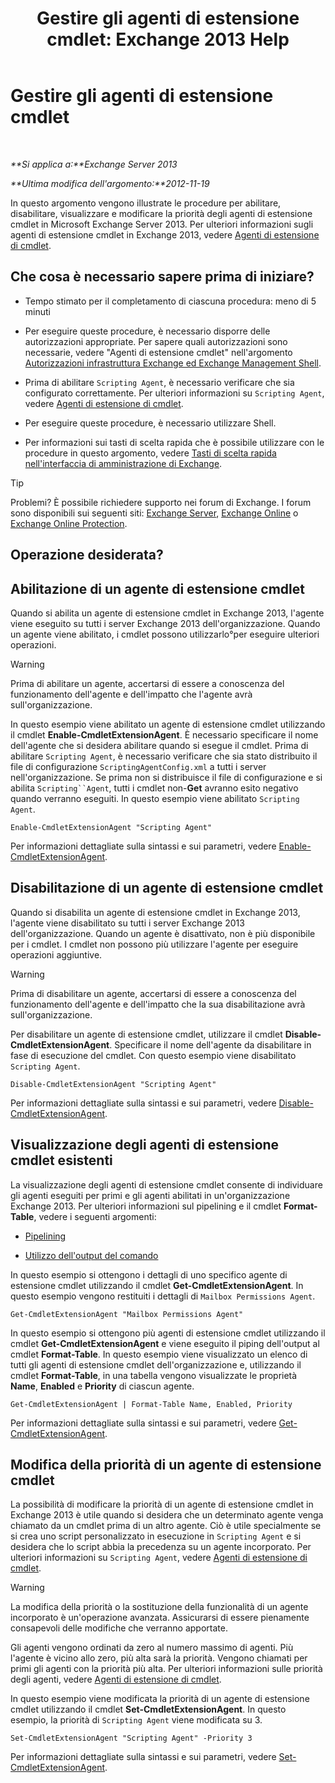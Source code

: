 ﻿---
title: 'Gestire gli agenti di estensione cmdlet: Exchange 2013 Help'
TOCTitle: Gestire gli agenti di estensione cmdlet
ms:assetid: 9141b3cb-ad13-4415-be2f-aa89f91445f5
ms:mtpsurl: https://technet.microsoft.com/it-it/library/Dd298143(v=EXCHG.150)
ms:contentKeyID: 50555630
ms.date: 05/22/2018
mtps_version: v=EXCHG.150
ms.translationtype: MT
---

# Gestire gli agenti di estensione cmdlet

 

_**Si applica a:**Exchange Server 2013_

_**Ultima modifica dell'argomento:**2012-11-19_

In questo argomento vengono illustrate le procedure per abilitare, disabilitare, visualizzare e modificare la priorità degli agenti di estensione cmdlet in Microsoft Exchange Server 2013. Per ulteriori informazioni sugli agenti di estensione cmdlet in Exchange 2013, vedere [Agenti di estensione di cmdlet](cmdlet-extension-agents-exchange-2013-help.md).

## Che cosa è necessario sapere prima di iniziare?

  - Tempo stimato per il completamento di ciascuna procedura: meno di 5 minuti

  - Per eseguire queste procedure, è necessario disporre delle autorizzazioni appropriate. Per sapere quali autorizzazioni sono necessarie, vedere "Agenti di estensione cmdlet" nell'argomento [Autorizzazioni infrastruttura Exchange ed Exchange Management Shell](exchange-and-shell-infrastructure-permissions-exchange-2013-help.md).

  - Prima di abilitare `Scripting Agent`, è necessario verificare che sia configurato correttamente. Per ulteriori informazioni su `Scripting Agent`, vedere [Agenti di estensione di cmdlet](cmdlet-extension-agents-exchange-2013-help.md).

  - Per eseguire queste procedure, è necessario utilizzare Shell.

  - Per informazioni sui tasti di scelta rapida che è possibile utilizzare con le procedure in questo argomento, vedere [Tasti di scelta rapida nell'interfaccia di amministrazione di Exchange](keyboard-shortcuts-in-the-exchange-admin-center-exchange-online-protection-help.md).


> [!TIP]
> Problemi? È possibile richiedere supporto nei forum di Exchange. I forum sono disponibili sui seguenti siti: <A href="https://go.microsoft.com/fwlink/p/?linkid=60612">Exchange Server</A>, <A href="https://go.microsoft.com/fwlink/p/?linkid=267542">Exchange Online</A> o <A href="https://go.microsoft.com/fwlink/p/?linkid=285351">Exchange Online Protection</A>.



## Operazione desiderata?

## Abilitazione di un agente di estensione cmdlet

Quando si abilita un agente di estensione cmdlet in Exchange 2013, l'agente viene eseguito su tutti i server Exchange 2013 dell'organizzazione. Quando un agente viene abilitato, i cmdlet possono utilizzarlo°per eseguire ulteriori operazioni.


> [!WARNING]
> Prima di abilitare un agente, accertarsi di essere a conoscenza del funzionamento dell'agente e dell'impatto che l'agente avrà sull'organizzazione.



In questo esempio viene abilitato un agente di estensione cmdlet utilizzando il cmdlet **Enable-CmdletExtensionAgent**. È necessario specificare il nome dell'agente che si desidera abilitare quando si esegue il cmdlet. Prima di abilitare `Scripting Agent`, è necessario verificare che sia stato distribuito il file di configurazione `ScriptingAgentConfig.xml` a tutti i server nell'organizzazione. Se prima non si distribuisce il file di configurazione e si abilita `Scripting``Agent`, tutti i cmdlet non-**Get** avranno esito negativo quando verranno eseguiti. In questo esempio viene abilitato `Scripting Agent`.

    Enable-CmdletExtensionAgent "Scripting Agent"

Per informazioni dettagliate sulla sintassi e sui parametri, vedere [Enable-CmdletExtensionAgent](https://technet.microsoft.com/it-it/library/dd335192\(v=exchg.150\)).

## Disabilitazione di un agente di estensione cmdlet

Quando si disabilita un agente di estensione cmdlet in Exchange 2013, l'agente viene disabilitato su tutti i server Exchange 2013 dell'organizzazione. Quando un agente è disattivato, non è più disponibile per i cmdlet. I cmdlet non possono più utilizzare l'agente per eseguire operazioni aggiuntive.


> [!WARNING]
> Prima di disabilitare un agente, accertarsi di essere a conoscenza del funzionamento dell'agente e dell'impatto che la sua disabilitazione avrà sull'organizzazione.



Per disabilitare un agente di estensione cmdlet, utilizzare il cmdlet **Disable-CmdletExtensionAgent**. Specificare il nome dell'agente da disabilitare in fase di esecuzione del cmdlet. Con questo esempio viene disabilitato `Scripting Agent`.

    Disable-CmdletExtensionAgent "Scripting Agent"

Per informazioni dettagliate sulla sintassi e sui parametri, vedere [Disable-CmdletExtensionAgent](https://technet.microsoft.com/it-it/library/dd298132\(v=exchg.150\)).

## Visualizzazione degli agenti di estensione cmdlet esistenti

La visualizzazione degli agenti di estensione cmdlet consente di individuare gli agenti eseguiti per primi e gli agenti abilitati in un'organizzazione Exchange 2013. Per ulteriori informazioni sul pipelining e il cmdlet **Format-Table**, vedere i seguenti argomenti:

  - [Pipelining](https://technet.microsoft.com/it-it/library/aa998260\(v=exchg.150\))

  - [Utilizzo dell'output del comando](working-with-command-output-exchange-2013-help.md)

In questo esempio si ottengono i dettagli di uno specifico agente di estensione cmdlet utilizzando il cmdlet **Get-CmdletExtensionAgent**. In questo esempio vengono restituiti i dettagli di `Mailbox Permissions Agent`.

    Get-CmdletExtensionAgent "Mailbox Permissions Agent"

In questo esempio si ottengono più agenti di estensione cmdlet utilizzando il cmdlet **Get-CmdletExtensionAgent** e viene eseguito il piping dell'output al cmdlet **Format-Table**. In questo esempio viene visualizzato un elenco di tutti gli agenti di estensione cmdlet dell'organizzazione e, utilizzando il cmdlet **Format-Table**, in una tabella vengono visualizzate le proprietà **Name**, **Enabled** e **Priority** di ciascun agente.

    Get-CmdletExtensionAgent | Format-Table Name, Enabled, Priority

Per informazioni dettagliate sulla sintassi e sui parametri, vedere [Get-CmdletExtensionAgent](https://technet.microsoft.com/it-it/library/dd297946\(v=exchg.150\)).

## Modifica della priorità di un agente di estensione cmdlet

La possibilità di modificare la priorità di un agente di estensione cmdlet in Exchange 2013 è utile quando si desidera che un determinato agente venga chiamato da un cmdlet prima di un altro agente. Ciò è utile specialmente se si crea uno script personalizzato in esecuzione in `Scripting Agent` e si desidera che lo script abbia la precedenza su un agente incorporato. Per ulteriori informazioni su `Scripting Agent`, vedere [Agenti di estensione di cmdlet](cmdlet-extension-agents-exchange-2013-help.md).


> [!WARNING]
> La modifica della priorità o la sostituzione della funzionalità di un agente incorporato è un'operazione avanzata. Assicurarsi di essere pienamente consapevoli delle modifiche che verranno apportate.



Gli agenti vengono ordinati da zero al numero massimo di agenti. Più l'agente è vicino allo zero, più alta sarà la priorità. Vengono chiamati per primi gli agenti con la priorità più alta. Per ulteriori informazioni sulle priorità degli agenti, vedere [Agenti di estensione di cmdlet](cmdlet-extension-agents-exchange-2013-help.md).

In questo esempio viene modificata la priorità di un agente di estensione cmdlet utilizzando il cmdlet **Set-CmdletExtensionAgent**. In questo esempio, la priorità di `Scripting Agent` viene modificata su 3.

    Set-CmdletExtensionAgent "Scripting Agent" -Priority 3

Per informazioni dettagliate sulla sintassi e sui parametri, vedere [Set-CmdletExtensionAgent](https://technet.microsoft.com/it-it/library/dd335175\(v=exchg.150\)).

